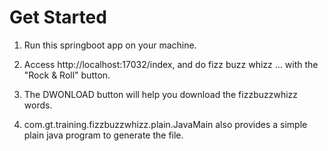 # Get Started

1. Run this springboot app on your machine.

2. Access http://localhost:17032/index, and do fizz buzz whizz ... with the "Rock & Roll" button.

3. The DWONLOAD button will help you download the fizzbuzzwhizz words.

4. com.gt.training.fizzbuzzwhizz.plain.JavaMain also provides a simple plain java program to generate the file. 

